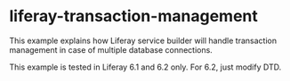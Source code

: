 # liferay-transaction-management

This example explains how Liferay service builder will handle transaction management in case of multiple database connections.

This example is tested in Liferay 6.1 and 6.2 only. For 6.2, just modify DTD.
